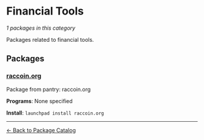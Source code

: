 # Financial Tools

*1 packages in this category*

Packages related to financial tools.

## Packages

### [raccoin.org](../packages/raccoin.org/index.md)

Package from pantry: raccoin.org

**Programs**: None specified

**Install**: `launchpad install raccoin.org`

---

[← Back to Package Catalog](../package-catalog.md)
